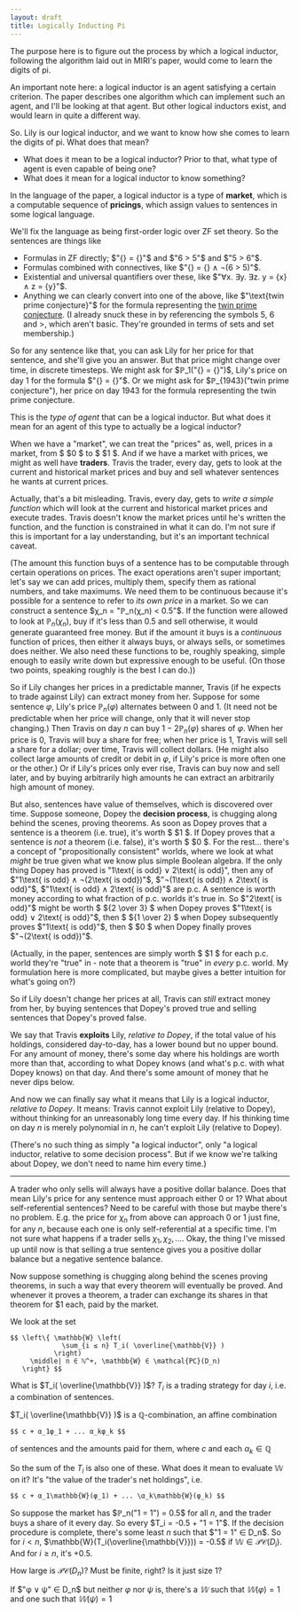 ```yaml
---
layout: draft
title: Logically Inducting Pi
---
```

The purpose here is to figure out the process by which a logical inductor, following the algorithm laid out in MIRI's paper, would come to learn the digits of pi.

An important note here: a logical inductor is an agent satisfying a certain criterion. The paper describes one algorithm which can implement such an agent, and I'll be looking at that agent. But other logical inductors exist, and would learn in quite a different way.

So. Lily is our logical inductor, and we want to know how she comes to learn the digits of pi. What does that mean?

* What does it mean to be a logical inductor? Prior to that, what type of agent is even capable of being one?
* What does it mean for a logical inductor to know something?

In the language of the paper, a logical inductor is a type of **market**, which is a computable sequence of **pricings**, which assign values to sentences in some logical language.

We'll fix the language as being first-order logic over ZF set theory. So the sentences are things like

* Formulas in ZF directly; $"{} = {}"$ and $"6 > 5"$ and $"5 > 6"$.
* Formulas combined with connectives, like $"{} = {} ∧ ¬(6 > 5)"$.
* Existential and universal quantifiers over these, like $"∀x. ∃y. ∃z. y = {x} ∧ z = {y}"$.
* Anything we can clearly convert into one of the above, like $"\text{twin prime conjecture}"$ for the formula representing the [twin prime conjecture](https://en.wikipedia.org/wiki/Twin_prime#Twin_prime_conjecture). (I already snuck these in by referencing the symbols $5$, $6$ and $>$, which aren't basic. They're grounded in terms of sets and set membership.)

So for any sentence like that, you can ask Lily for her price for that sentence, and she'll give you an answer. But that price might change over time, in discrete timesteps. We might ask for $ℙ_1("{} = {}")$, Lily's price on day 1 for the formula $"{} = {}"$. Or we might ask for $ℙ_{1943}("twin prime conjecture"), her price on day $1943$ for the formula representing the twin prime conjecture.

This is the *type of agent* that can be a logical inductor. But what does it mean for an agent of this type to actually be a logical inductor?

When we have a "market", we can treat the "prices" as, well, prices in a market, from $ \$0 $ to $ \$1 $. And if we have a market with prices, we might as well have **traders**. Travis the trader, every day, gets to look at the current and historical market prices and buy and sell whatever sentences he wants at current prices.

Actually, that's a bit misleading. Travis, every day, gets to *write a simple function* which will look at the current and historical market prices and execute trades. Travis doesn't know the market prices until he's written the function, and the function is constrained in what it can do. I'm not sure if this is important for a lay understanding, but it's an important technical caveat.

(The amount this function buys of a sentence has to be computable through certain operations on prices. The exact operations aren't super important; let's say we can add prices, multiply them, specify them as rational numbers, and take maximums. We need them to be continuous because it's possible for a sentence to refer to *its own price* in a market. So we can construct a sentence $χ_n = "ℙ_n(χ_n) < 0.5"$. If the function were allowed to look at $ℙ_n(χ_n)$, buy if it's less than $0.5$ and sell otherwise, it would generate guaranteed free money. But if the amount it buys is a *continuous* function of prices, then either it always buys, or always sells, or sometimes does neither. We also need these functions to be, roughly speaking, simple enough to easily write down but expressive enough to be useful. (On those two points, speaking roughly is the best I can do.))

So if Lily changes her prices in a predictable manner, Travis (if he expects to trade against Lily) can extract money from her. Suppose for some sentence $φ$, Lily's price $ℙ_n(φ)$ alternates between $0$ and $1$. (It need not be predictable when her price will change, only that it will never stop changing.) Then Travis on day $n$ can buy $1 - 2ℙ_n(φ)$ shares of $φ$. When her price is $0$, Travis will buy a share for free; when her price is $1$, Travis will sell a share for a dollar; over time, Travis will collect dollars. (He might also collect large amounts of credit or debit in $φ$, if Lily's price is more often one or the other.) Or if Lily's prices only ever rise, Travis can buy now and sell later, and by buying arbitrarily high amounts he can extract an arbitrarily high amount of money.

But also, sentences have value of themselves, which is discovered over time. Suppose someone, Dopey the **decision process**, is chugging along behind the scenes, proving theorems. As soon as Dopey proves that a sentence is a theorem (i.e. true), it's worth $ \$1 $. If Dopey proves that a sentence is *not* a theorem (i.e. false), it's worth $ \$0 $. For the rest... there's a concept of "propositionally consistent" worlds, where we look at what *might* be true given what we know plus simple Boolean algebra. If the only thing Dopey has proved is "1\text{ is odd} ∨ 2\text{ is odd}", then any of $"1\text{ is odd} ∧ ¬(2\text{ is odd})"$, $"¬(1\text{ is odd}) ∧ 2\text{ is odd}"$, $"1\text{ is odd} ∧ 2\text{ is odd}"$ are p.c. A sentence is worth money according to what fraction of p.c. worlds it's true in. So $"2\text{ is odd}"$ might be worth $ \${2 \over 3} $ when Dopey proves $"1\text{ is odd} ∨ 2\text{ is odd}"$, then $ \${1 \over 2} $ when Dopey subsequently proves $"1\text{ is odd}"$, then $ \$0 $ when Dopey finally proves $"¬(2\text{ is odd})"$.

(Actually, in the paper, sentences are simply worth $ \$1 $ for each p.c. world they're "true" in - note that a theorem is "true" in *every* p.c. world. My formulation here is more complicated, but maybe gives a better intuition for what's going on?)

So if Lily doesn't change her prices at all, Travis can *still* extract money from her, by buying sentences that Dopey's proved true and selling sentences that Dopey's proved false.

We say that Travis **exploits** Lily, *relative to Dopey*, if the total value of his holdings, considered day-to-day, has a lower bound but no upper bound. For any amount of money, there's some day where his holdings are worth more than that, according to what Dopey knows (and what's p.c. with what Dopey knows) on that day. And there's some amount of money that he never dips below.

And now we can finally say what it means that Lily is a logical inductor, *relative to Dopey*. It means: Travis cannot exploit Lily (relative to Dopey), without thinking for an unreasonably long time every day. If his thinking time on day $n$ is merely polynomial in $n$, he can't exploit Lily (relative to Dopey).

(There's no such thing as simply "a logical inductor", only "a logical inductor, relative to some decision process". But if we know we're talking about Dopey, we don't need to name him every time.)

---

A trader who only sells will always have a positive dollar balance. Does that mean Lily's price for any sentence must approach either $0$ or $1$? What about self-referential sentences? Need to be careful with those but maybe there's no problem. E.g. the price for $χ_n$ from above can approach $0$ or $1$ just fine, for any $n$, because each one is only self-referential at a specific time. I'm not sure what happens if a trader sells $χ_1, χ_2, ...$. Okay, the thing I've missed up until now is that selling a true sentence gives you a positive dollar balance but a negative sentence balance.


Now suppose something is chugging along behind the scenes proving theorems, in such a way that every theorem will eventually be proved. And whenever it proves a theorem, a trader can exchange its shares in that theorem for \$1 each, paid by the market.

We look at the set

    $$ \left\{ \mathbb{W} \left(
                 \sum_{i ≤ n} T_i( \overline{\mathbb{V}} )
               \right)
         \middle| n ∈ ℕ^+, \mathbb{W} ∈ \mathcal{PC}(D_n)
       \right} $$

What is $T_i( \overline{\mathbb{V}} )$? $T_i$ is a trading strategy for day $i$, i.e. a combination of sentences.

$T_i( \overline{\mathbb{V}} )$ is a $ℚ$-combination, an affine combination

    $$ c + α_1φ_1 + ... α_kφ_k $$

of sentences and the amounts paid for them, where $c$ and each $α_k ∈ ℚ$

So the sum of the $T_i$ is also one of these. What does it mean to evaluate $\mathbb{W}$ on it? It's "the value of the trader's net holdings", i.e.

    $$ c + α_1\mathbb{W}(φ_1) + ... \α_k\mathbb{W}(φ_k) $$



So suppose the market has $ℙ_n("1 = 1") = 0.5$ for all $n$, and the trader buys a share of it every day. So every $T_i = -0.5 + "1 = 1"$. If the decision procedure is complete, there's some least $n$ such that $"1 = 1" ∈ D_n$. So for $i < n$, $\mathbb{W}(T_i(\overline{\mathbb{V}})) = -0.5$ if $\mathbb{W} ∈ \mathcal{PC}(D_i)$. And for $i ≥ n$, it's $+0.5$.

How large is $\mathcal{PC}(D_n)$? Must be finite, right? Is it just size 1?

If $"φ ∨ ψ" ∈ D_n$ but neither $φ$ nor $ψ$ is, there's a $𝕎$ such that $𝕎(φ) = 1$ and one such that $𝕎(ψ) = 1$
